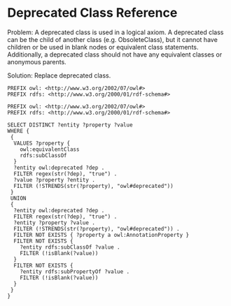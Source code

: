 # Deprecated Class Reference

Problem: A deprecated class is used in a logical axiom. A deprecated class can be the child of another class (e.g. ObsoleteClass), but it cannot have children or be used in blank nodes or equivalent class statements. Additionally, a deprecated class should not have any equivalent classes or anonymous parents.

Solution: Replace deprecated class.

```sparql
PREFIX owl: <http://www.w3.org/2002/07/owl#>
PREFIX rdfs: <http://www.w3.org/2000/01/rdf-schema#>

PREFIX owl: <http://www.w3.org/2002/07/owl#>
PREFIX rdfs: <http://www.w3.org/2000/01/rdf-schema#>

SELECT DISTINCT ?entity ?property ?value
WHERE {
 {
  VALUES ?property {
    owl:equivalentClass
    rdfs:subClassOf
  }
  ?entity owl:deprecated ?dep .
  FILTER regex(str(?dep), "true") .
  ?value ?property ?entity .
  FILTER (!STRENDS(str(?property), "owl#deprecated"))
 }
 UNION
 {
  ?entity owl:deprecated ?dep .
  FILTER regex(str(?dep), "true") .
  ?entity ?property ?value .
  FILTER (!STRENDS(str(?property), "owl#deprecated")) .
  FILTER NOT EXISTS { ?property a owl:AnnotationProperty }
  FILTER NOT EXISTS {
    ?entity rdfs:subClassOf ?value .
    FILTER (!isBlank(?value))
  }
  FILTER NOT EXISTS {
    ?entity rdfs:subPropertyOf ?value .
    FILTER (!isBlank(?value))
  }
 }
}
```
